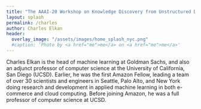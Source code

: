 ```yaml
---
title: "The AAAI-20 Workshop on Knowledge Discovery from Unstructured Data in Financial Services"
layout: splash
permalink: /charles
author: Charles Elkan
header:
  overlay_image: "/assets/images/home_splash_nyc.png"
  #caption: 'Photo by <a href="me">me</a> on <a href="me">me</a>'
---
```

Charles Elkan is the head of machine learning at Goldman Sachs, and also an adjunct professor of computer science at the University of California, San Diego (UCSD). Earlier, he was the first Amazon Fellow, leading a team of over 30 scientists and engineers in Seattle, Palo Alto, and New York doing research and development in applied machine learning in both e-commerce and cloud computing. Before joining Amazon, he was a full professor of computer science at UCSD.
